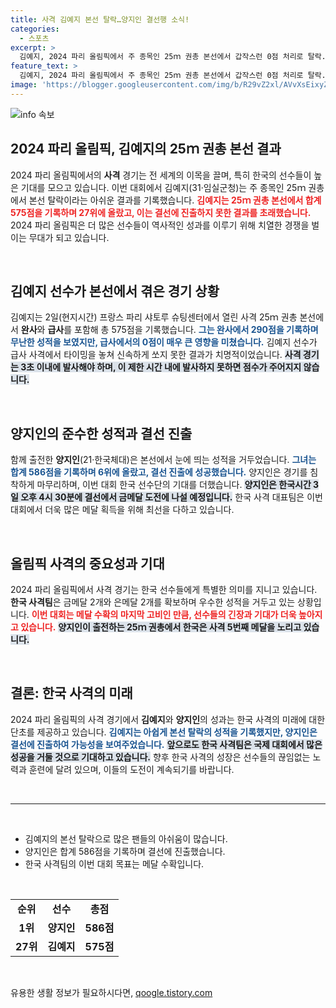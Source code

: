 ```yaml
---
title: 사격 김예지 본선 탈락…양지인 결선행 소식!
categories:
  - 스포츠
excerpt: >
  김예지, 2024 파리 올림픽에서 주 종목인 25ｍ 권총 본선에서 갑작스런 0점 처리로 탈락. 반면, 양지인은 결선 진출로 한국 사격의 5번째 메달 도전에 나선다! 클릭하여 자세한 소식을 확인하세요!
feature_text: >
  김예지, 2024 파리 올림픽에서 주 종목인 25ｍ 권총 본선에서 갑작스런 0점 처리로 탈락. 반면, 양지인은 결선 진출로 한국 사격의 5번째 메달 도전에 나선다! 클릭하여 자세한 소식을 확인하세요!
image: 'https://blogger.googleusercontent.com/img/b/R29vZ2xl/AVvXsEixyZcFfHzMRdzZMjFBmAUKJYCLCGyLL1o632UiGVXcaFdKo_bkvkuCioo0uUKlGfBVcT3P84aROyZIXSBEx3Aw5nCQ3pTgDom1WDC4m8eifvWiAmWEEVb4x6G_l8C0QH225ldMjyaFvpxGEBGNO37VmDTDMHGhJPq73UglMfDca1-0aw/s1600/blogspot.png'
---
```


<p><img src="https://blogger.googleusercontent.com/img/b/R29vZ2xl/AVvXsEixyZcFfHzMRdzZMjFBmAUKJYCLCGyLL1o632UiGVXcaFdKo_bkvkuCioo0uUKlGfBVcT3P84aROyZIXSBEx3Aw5nCQ3pTgDom1WDC4m8eifvWiAmWEEVb4x6G_l8C0QH225ldMjyaFvpxGEBGNO37VmDTDMHGhJPq73UglMfDca1-0aw/s1600/blogspot.png" alt="info 속보" /></p>

<h2 data-ke-size="size26">2024 파리 올림픽, 김예지의 25ｍ 권총 본선 결과</h2>

<p data-ke-size="size16">2024 파리 올림픽에서의 <b>사격</b> 경기는 전 세계의 이목을 끌며, 특히 한국의 선수들이 높은 기대를 모으고 있습니다. 이번 대회에서 김예지(31·임실군청)는 주 종목인 25ｍ 권총에서 본선 탈락이라는 아쉬운 결과를 기록했습니다. <b><span style="color: #ee2323;">김예지는 25ｍ 권총 본선에서 합계 575점을 기록하며 27위에 올랐고, 이는 결선에 진출하지 못한 결과를 초래했습니다.</span></b> 2024 파리 올림픽은 더 많은 선수들이 역사적인 성과를 이루기 위해 치열한 경쟁을 벌이는 무대가 되고 있습니다.</p>

<p data-ke-size="size16">&nbsp;</p>

<h2 data-ke-size="size26">김예지 선수가 본선에서 겪은 경기 상황</h2>

<p data-ke-size="size16">김예지는 2일(현지시간) 프랑스 파리 샤토루 슈팅센터에서 열린 사격 25ｍ 권총 본선에서 <b>완사</b>와 <b>급사</b>를 포함해 총 575점을 기록했습니다. <b><span style="color: #1a5490;">그는 완사에서 290점을 기록하며 무난한 성적을 보였지만, 급사에서의 0점이 매우 큰 영향을 미쳤습니다.</span></b> 김예지 선수가 급사 사격에서 타이밍을 놓쳐 신속하게 쏘지 못한 결과가 치명적이었습니다. <b><span style="background-color: #21538527;">사격 경기는 3초 이내에 발사해야 하며, 이 제한 시간 내에 발사하지 못하면 점수가 주어지지 않습니다.</span></b></p>

<p data-ke-size="size16">&nbsp;</p>

<h2 data-ke-size="size26">양지인의 준수한 성적과 결선 진출</h2>

<p data-ke-size="size16">함께 출전한 <b>양지인</b>(21·한국체대)은 본선에서 눈에 띄는 성적을 거두었습니다. <b><span style="color: #1a5490;">그녀는 합계 586점을 기록하며 6위에 올랐고, 결선 진출에 성공했습니다.</span></b> 양지인은 경기를 침착하게 마무리하며, 이번 대회 한국 선수단의 기대를 더했습니다. <b><span style="background-color: #21538527;">양지인은 한국시간 3일 오후 4시 30분에 결선에서 금메달 도전에 나설 예정입니다.</span></b> 한국 사격 대표팀은 이번 대회에서 더욱 많은 메달 획득을 위해 최선을 다하고 있습니다.</p>

<p data-ke-size="size16">&nbsp;</p>

<h2 data-ke-size="size26">올림픽 사격의 중요성과 기대</h2>

<p data-ke-size="size16">2024 파리 올림픽에서 사격 경기는 한국 선수들에게 특별한 의미를 지니고 있습니다. <b>한국 사격팀</b>은 금메달 2개와 은메달 2개를 확보하며 우수한 성적을 거두고 있는 상황입니다. <b><span style="color: #ee2323;">이번 대회는 메달 수확의 마지막 고비인 만큼, 선수들의 긴장과 기대가 더욱 높아지고 있습니다.</span></b> <b><span style="background-color: #21538527;">양지인이 출전하는 25ｍ 권총에서 한국은 사격 5번째 메달을 노리고 있습니다.</span></b></p>

<p data-ke-size="size16">&nbsp;</p>

<h2 data-ke-size="size26">결론: 한국 사격의 미래</h2>

<p data-ke-size="size16">2024 파리 올림픽의 사격 경기에서 <b>김예지</b>와 <b>양지인</b>의 성과는 한국 사격의 미래에 대한 단초를 제공하고 있습니다. <b><span style="color: #1a5490;">김예지는 아쉽게 본선 탈락의 성적을 기록했지만, 양지인은 결선에 진출하여 가능성을 보여주었습니다.</span></b> <b><span style="background-color: #21538527;">앞으로도 한국 사격팀은 국제 대회에서 많은 성공을 거둘 것으로 기대하고 있습니다.</span></b> 향후 한국 사격의 성장은 선수들의 끊임없는 노력과 훈련에 달려 있으며, 이들의 도전이 계속되기를 바랍니다.</p>

<p data-ke-size="size16">&nbsp;</p>

<hr />

<p data-ke-size="size16">&nbsp;</p>

<ul>
    <li>김예지의 본선 탈락으로 많은 팬들의 아쉬움이 많습니다.</li>
    <li>양지인은 합계 586점을 기록하며 결선에 진출했습니다.</li>
    <li>한국 사격팀의 이번 대회 목표는 메달 수확입니다.</li>
</ul>

<p data-ke-size="size16">&nbsp;</p>

<table style="width: 100%;">
    <tr>
        <td style="text-align: center; height: 17px;"><b>순위</b></td>
        <td style="text-align: center; height: 17px;"><b>선수</b></td>
        <td style="text-align: center; height: 17px;"><b>총점</b></td>
    </tr>
    <tr>
        <td style="text-align: center; height: 17px;"><b>1위</b></td>
        <td style="text-align: center; height: 17px;"><b>양지인</b></td>
        <td style="text-align: center; height: 17px;"><b>586점</b></td>
    </tr>
    <tr>
        <td style="text-align: center; height: 17px;"><b>27위</b></td>
        <td style="text-align: center; height: 17px;"><b>김예지</b></td>
        <td style="text-align: center; height: 17px;"><b>575점</b></td>
    </tr>
</table>

<p data-ke-size="size16">&nbsp;</p>
유용한 생활 정보가 필요하시다면, <a href="https://qoogle.tistory.com" rel="dofollow">qoogle.tistory.com</a>


